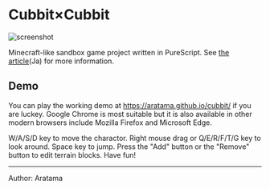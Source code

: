 
# Cubbit×Cubbit

![screenshot](https://rawgit.com/aratama/cubbit/master/res/screenshot/torii.png)

Minecraft-like sandbox game project written in PureScript. See [the article](http://qiita.com/hiruberuto/items/5321d8cebce7b87851f6)(Ja) for more information.

## Demo

You can play the working demo at https://aratama.github.io/cubbit/ if you are luckey. Google Chrome is most suitable but it is also available in other modern browsers include Mozilla Firefox and Microsoft Edge.

W/A/S/D key to move the charactor. Right mouse drag or Q/E/R/F/T/G key to look  around. Space key to jump. Press the "Add" button or the "Remove" button to edit terrain blocks. Have fun!

----

Author: Aratama
